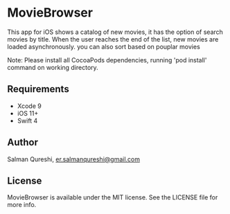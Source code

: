 # MovieBrowser
This app for iOS shows a catalog of new movies, it has the option of search movies by title. When the user reaches the end of the list, new movies are loaded asynchronously. you can also sort based on pouplar movies

Note: Please install all CocoaPods dependencies, running 'pod install' command on working directory.


## Requirements

* Xcode 9
* iOS 11+
* Swift 4


## Author

Salman Qureshi, er.salmanqureshi@gmail.com

## License

MovieBrowser is available under the MIT license. See the LICENSE file for more info.
